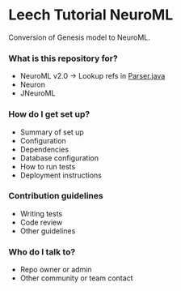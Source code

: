 # Leech Tutorial NeuroML #

Conversion of Genesis model to NeuroML.

### What is this repository for? ###

* NeuroML v2.0 -> Lookup refs in [Parser.java](https://github.com/LEMS/jLEMS/blob/master/src/main/java/org/lemsml/jlems/core/expression/Parser.java)
* Neuron
* JNeuroML

### How do I get set up? ###

* Summary of set up
* Configuration
* Dependencies
* Database configuration
* How to run tests
* Deployment instructions

### Contribution guidelines ###

* Writing tests
* Code review
* Other guidelines

### Who do I talk to? ###

* Repo owner or admin
* Other community or team contact
